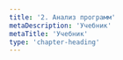 ```yaml
---
title: '2. Анализ программ'
metaDescription: 'Учебник'
metaTitle: 'Учебник'
type: 'chapter-heading'
---
```

